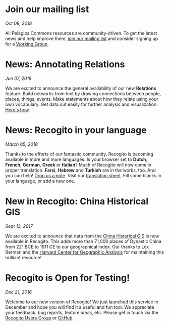 # Join our mailing list
_Oct 08, 2018_

All Pelagios Commons resources are community-driven. To get the latest news and help 
improve them, [join our mailing list](https://groups.google.com/d/forum/pelagios-announcements/)
and consider signing up for a [Working Group](http://commons.pelagios.org/working-groups).

# News: Annotating Relations
_Jun 07, 2018_

We are excited to announce the general availability of our new __Relations__ feature. Build
networks from text by drawing connections between people, places, things, events. Make statements
about how they relate using your own vocabulary. Get data out easily for further analysis and
visualization. [Here's how](/help/relations).

# News: Recogito in your language
_March 05, 2018_

Thanks to the efforts of our fantastic community, Recogito is becoming available in more
and more languages. Is your browser set to __Dutch__, __French__, __German__, __Greek__ or
__Italian__? Much of Recogito will now come in proper translation. __Farsi__, __Hebrew__ and
__Turkish__ are in the works, too. And you can help!
[Drop us a note](mailto:commons@pelagios.org). Visit our
[translation sheet](https://docs.google.com/spreadsheets/d/1HkpZsVgn_3dQbht9sIXB7hTL4OSrzwxhWlmskVChc7g/edit#gid=0).
Fill some blanks in your language, or add a new one.

# New in Recogito: China Historical GIS
_Sept 13, 2017_

We are excited to announce that data from the
[China Historical GIS](http://maps.cga.harvard.edu/chgis/) is now available in Recogito. This adds
more than 71,000 places of Dynastic China from 221 BCE to 1911 CE to our geographical index. Our
thanks to Lex Berman and the [Harvard Center for Geographic Analysis](http://gis.harvard.edu/) for
maintaining this brilliant resource!

# Recogito is Open for Testing!
_Dec 21, 2016_

Welcome to our new version of Recogito! We just launched this service in December and hope you
will find it a useful and fun tool. We appreciate your feedback, bug reports,	feature ideas, etc.
Please get in touch via the	[Recogito Users Group](http://commons.pelagios.org/groups/recogito-users/)
or [GitHub](https://github.com/pelagios/recogito2).
